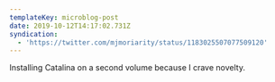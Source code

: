 ```yaml
---
templateKey: microblog-post
date: 2019-10-12T14:17:02.731Z
syndication:
  - 'https://twitter.com/mjmoriarity/status/1183025507077509120'
---
```


Installing Catalina on a second volume because I crave novelty.
